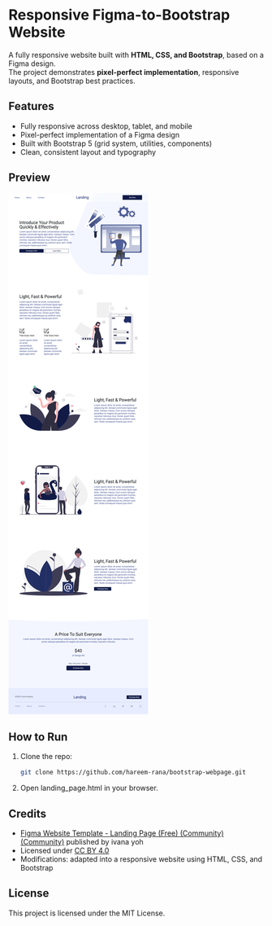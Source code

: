 # Responsive Figma-to-Bootstrap Website

A fully responsive website built with **HTML, CSS, and Bootstrap**, based on a Figma design.  
The project demonstrates **pixel-perfect implementation**, responsive layouts, and Bootstrap best practices.

## Features
- Fully responsive across desktop, tablet, and mobile  
- Pixel-perfect implementation of a Figma design  
- Built with Bootstrap 5 (grid system, utilities, components)  
- Clean, consistent layout and typography  

## Preview 
![Landing Page](./media/landing.png)

## How to Run
1. Clone the repo:
   ```bash
   git clone https://github.com/hareem-rana/bootstrap-webpage.git
2. Open landing_page.html in your browser.

## Credits

* [Figma Website Template - Landing Page (Free) (Community) (Community)](https://www.figma.com/community/file/1299730473127955218/figma-website-template-landing-page-free-community-community) published by ivana yoh
* Licensed under [CC BY 4.0](https://creativecommons.org/licenses/by/4.0/)
* Modifications: adapted into a responsive website using HTML, CSS, and Bootstrap
## License

This project is licensed under the MIT License.
